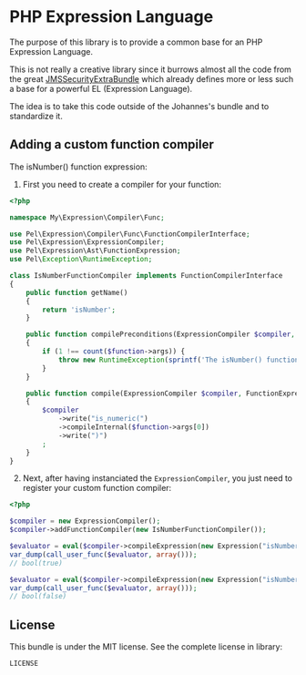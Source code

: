 PHP Expression Language
=======================

The purpose of this library is to provide a common base for an PHP Expression Language.

This is not really a creative library since it burrows almost all the code from the great
[JMSSecurityExtraBundle](http://jmsyst.com/bundles/JMSSecurityExtraBundle "") which already defines
more or less such a base for a powerful EL (Expression Language).

The idea is to take this code outside of the Johannes's bundle and to standardize it.

Adding a custom function compiler
---------------------------------

The isNumber() function expression:

1. First you need to create a compiler for your function:
```PHP
<?php

namespace My\Expression\Compiler\Func;

use Pel\Expression\Compiler\Func\FunctionCompilerInterface;
use Pel\Expression\ExpressionCompiler;
use Pel\Expression\Ast\FunctionExpression;
use Pel\Exception\RuntimeException;

class IsNumberFunctionCompiler implements FunctionCompilerInterface
{
    public function getName()
    {
        return 'isNumber';
    }

    public function compilePreconditions(ExpressionCompiler $compiler, FunctionExpression $function)
    {
        if (1 !== count($function->args)) {
            throw new RuntimeException(sprintf('The isNumber() function expects exactly one argument, but got "%s".', var_export($function->args, true)));
        }
    }

    public function compile(ExpressionCompiler $compiler, FunctionExpression $function)
    {
        $compiler
            ->write("is_numeric(")
            ->compileInternal($function->args[0])
            ->write(")")
        ;
    }
}
```

2. Next, after having instanciated the `ExpressionCompiler`, you just need to register your custom function compiler:
```PHP
<?php

$compiler = new ExpressionCompiler();
$compiler->addFunctionCompiler(new IsNumberFunctionCompiler());

$evaluator = eval($compiler->compileExpression(new Expression("isNumber('1234')")));
var_dump(call_user_func($evaluator, array()));
// bool(true)

$evaluator = eval($compiler->compileExpression(new Expression("isNumber('1234abc')")));
var_dump(call_user_func($evaluator, array()));
// bool(false)
```


License
-------

This bundle is under the MIT license. See the complete license in library:

    LICENSE